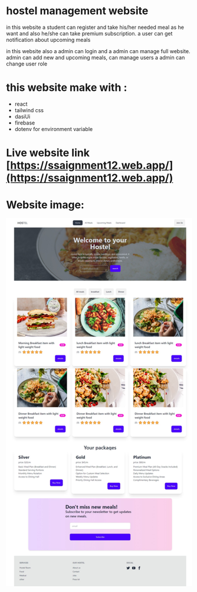 # hostel management website 
in this website a student can register and take his/her needed meal as he want and also he/she can take premium subscription. a user can get notification about upcoming meals

in this website also a admin can login and a admin can manage full website. admin can add new and upcoming meals, can manage users a admin can change user role 

# this website make with :
 * react
 * tailwind css
 * dasiUi
 * firebase 
 * dotenv for environment variable

# Live website link [https://ssaignment12.web.app/](https://ssaignment12.web.app/)

# Website image:
<img src="./public/full.jpeg"/>